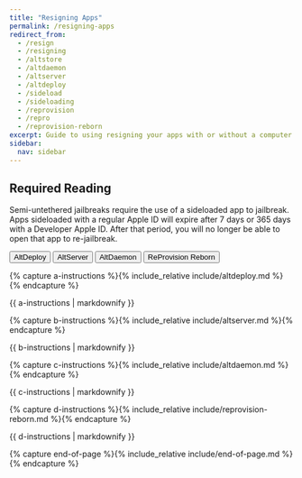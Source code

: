 ```yaml
---
title: "Resigning Apps"
permalink: /resigning-apps
redirect_from:
  - /resign
  - /resigning
  - /altstore
  - /altdaemon
  - /altserver
  - /altdeploy
  - /sideload
  - /sideloading
  - /reprovision
  - /repro
  - /reprovision-reborn
excerpt: Guide to using resigning your apps with or without a computer
sidebar:
  nav: sidebar
---
```


## Required Reading

Semi-untethered jailbreaks require the use of a sideloaded app to jailbreak. Apps sideloaded with a regular Apple ID will expire after 7 days or 365 days with a Developer Apple ID. After that period, you will no longer be able to open that app to re-jailbreak.


<button class="btn btn--large btn--info" id="abtn" onclick="showa()">AltDeploy</button>
<button class="btn btn--large btn--info" id="bbtn" onclick="showb()">AltServer</button>
<button class="btn btn--large btn--info" id="cbtn" onclick="showc()">AltDaemon</button>
<button class="btn btn--large btn--info" id="dbtn" onclick="showd()">ReProvision Reborn</button>

{% capture a-instructions %}{% include_relative include/altdeploy.md %}{% endcapture %}
<div id="ainstr">{{ a-instructions | markdownify }}</div>

{% capture b-instructions %}{% include_relative include/altserver.md %}{% endcapture %}
<div id="binstr">{{ b-instructions | markdownify }}</div>

{% capture c-instructions %}{% include_relative include/altdaemon.md %}{% endcapture %}
<div id="cinstr">{{ c-instructions | markdownify }}</div>

{% capture d-instructions %}{% include_relative include/reprovision-reborn.md %}{% endcapture %}
<div id="dinstr">{{ d-instructions | markdownify }}</div>

{% capture end-of-page %}{% include_relative include/end-of-page.md %}{% endcapture %}

<script>
  var a = document.getElementById("ainstr");
  var abtn = document.getElementById("abtn");
  var aclr = "btn--primary"

  var b = document.getElementById("binstr");
  var bbtn = document.getElementById("bbtn");
  var bclr = "btn--primary"

  var c = document.getElementById("cinstr");
  var cbtn = document.getElementById("cbtn");
  var cclr = "btn--primary"
  
  var d = document.getElementById("dinstr");
  var dbtn = document.getElementById("dbtn");
  var dclr = "btn--primary"

  var clr = "btn--info"

  var toc0 = document.getElementById("toc1"); // the numbers are mismatched because of the required reading ToC
  var toc1 = document.getElementById("toc2");
  var toc2 = document.getElementById("toc3");
  var toc3 = document.getElementById("toc4");

  a.style.display = "block";
  b.style.display = "none";
  c.style.display = "none";
  d.style.display = "none";

  toc0.style.display = "block";
  toc1.style.display = "none";
  toc2.style.display = "none";
  toc3.style.display = "none";

  abtn.classList.remove("btn--info");
  abtn.classList.add(aclr);

  function showa() {
    a.style.display = "block";
    b.style.display = "none";
    c.style.display = "none";
    d.style.display = "none";

    abtn.classList.remove(clr);
    bbtn.classList.add(clr);
    cbtn.classList.add(clr);
    dbtn.classList.add(clr);

    abtn.classList.add(aclr);
    bbtn.classList.remove(bclr);
    cbtn.classList.remove(cclr);
    dbtn.classList.remove(dclr);

    toc0.style.display = "block";
    toc1.style.display = "none";
    toc2.style.display = "none";
    toc3.style.display = "none";
  }

  function showb() {
    a.style.display = "none";
    b.style.display = "block";
    c.style.display = "none";
    d.style.display = "none";

    abtn.classList.add(clr);
    bbtn.classList.remove(clr);
    cbtn.classList.add(clr);
    dbtn.classList.add(clr);

    abtn.classList.remove(aclr);
    bbtn.classList.add(bclr);
    cbtn.classList.remove(cclr);
    dbtn.classList.remove(dclr);

    toc0.style.display = "none";
    toc1.style.display = "block";
    toc2.style.display = "none";
    toc3.style.display = "none";
  }
  function showc() {
    a.style.display = "none";
    b.style.display = "none";
    c.style.display = "block";
    d.style.display = "none";

    abtn.classList.add(clr);
    bbtn.classList.add(clr);
    cbtn.classList.remove(clr);
    dbtn.classList.add(clr);

    abtn.classList.remove(aclr);
    bbtn.classList.remove(bclr);
    cbtn.classList.add(cclr);
    dbtn.classList.remove(dclr);

    toc0.style.display = "none";
    toc1.style.display = "none";
    toc2.style.display = "block";
    toc3.style.display = "none";
  }
  function showd() {
    a.style.display = "none";
    b.style.display = "none";
    c.style.display = "none";
    d.style.display = "block";

    abtn.classList.add(clr);
    bbtn.classList.add(clr);
    cbtn.classList.add(clr);
    dbtn.classList.remove(clr);

    abtn.classList.remove(aclr);
    bbtn.classList.remove(bclr);
    cbtn.classList.remove(cclr);
    dbtn.classList.add(dclr);

    toc0.style.display = "none";
    toc1.style.display = "none";
    toc2.style.display = "none";
    toc3.style.display = "block";
  }
</script>
